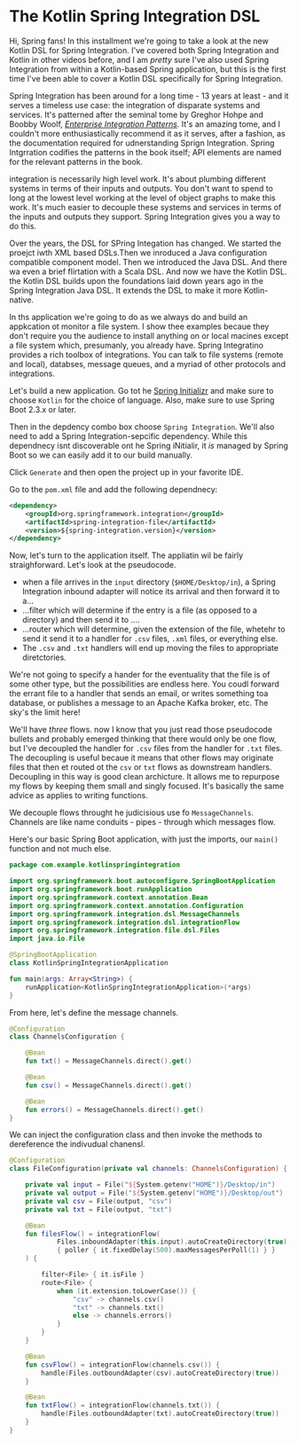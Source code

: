 # The Kotlin Spring Integration DSL

Hi, Spring fans! In this installment we're going to take a look at the new Kotlin DSL for Spring Integration. I've covered both Spring Integration and Kotlin in other videos before, and I am _pretty_ sure I've also used Spring Integration from within a Kotlin-based Spring application, but this is the first time I've been able to cover a Kotlin DSL specifically for Spring Integration. 

Spring Integration has been around for a long time  - 13 years at least - and it serves a timeless use case: the integration of disparate systems and services. It's patterned after the seminal tome by Greghor Hohpe and Boobby Woolf, [_Enterprise Integration Patterns_](https://www.amazon.com/Enterprise-Integration-Patterns-Designing-Deploying/dp/0321200683). It's an amazing tome, and I couldn't more enthusiastically recommend it as it serves, after a fashion, as the documentation required for udnerstanding Sprign Integration. Spring Intgrration codifies the patterns in the book itself; API elements are named for the relevant patterns in the book. 

integration is necessarily high level work. It's about plumbing different systems in terms of their inputs and outputs. You don't want to spend to long at the lowest level working at the level of object graphs to make this work. It's much easier to decouple these systems and services in terms of the inputs and outputs they support. Spring Integration gives you a way to do this.

Over the years, the DSL for SPring Integation has changed. We started the proejct iwth XML based DSLs.Then we inroduced a Java configuration compatible component model. Then we introduced the Java DSL. And there wa even a brief flirtation with a Scala DSL. And now we have the Kotlin DSL. the Kotlin DSL builds upon the foundations laid down years ago in the Spring Integration Java DSL. It extends the DSL to make it more Kotlin-native. 

In ths application we're going to do as we always do and build an appkcation ot monitor a file system. I show thee examples becaue they don't require you the audience to install anything on or local macines except a file system which, presumanly, you already have. Spring Integratino provides a rich toolbox of integrations. You can talk to file systems (remote and local), databses, message queues, and a myriad of other protocols and integrations. 

Let's build a new application. Go tot he [Spring Initializr](http://start.spring.io) and make sure to choose `Kotlin` for the choice of language. Also, make sure to use Spring Boot 2.3.x or later. 

Then in the depdency combo box choose `Spring Integration`. We'll also need to add a Spring Integration-sepcific dependency. While this dependnecy isnt discoverable ont he Spring iNitialir, it _is_ managed by Spring Boot so we can easily add it to our build manually. 

Click `Generate` and then open the project up in your favorite IDE. 

Go to the `pom.xml` file and add the following dependnecy:


```xml
<dependency>
    <groupId>org.springframework.integration</groupId>
    <artifactId>spring-integration-file</artifactId>
    <version>${spring-integration.version}</version>
</dependency>
```

Now, let's turn to the application itself. The appliatin wil be fairly straighforward. Let's look at the pseudocode.

* when a file arrives in the `input` directory (`$HOME/Desktop/in`), a Spring Integration inbound adapter will notice its arrival and then forward it to a...
* ...filter which will determine if the entry is a file (as opposed to a directory) and then send it to ....
* ...router which will determine, given the extension of the file, whetehr to send it send it to a handler for `.csv` files, `.xml` files, or everything else. 
* The `.csv` and `.txt` handlers will end up moving the files to appropriate diretctories. 


We're not going to specify a hander for the eventuality that the file is of some other type, but the possibilities are endless here. You coudl forward the errant file to a handler that sends an email, or writes something toa database, or publishes a message to an Apache Kafka broker, etc. The sky's the limit here! 

We'll have _three_ flows. now I know that you just read those pseudocode bullets and probably emerged thinking that there would only be one flow, but I've decoupled the handler for `.csv` files from the handler for `.txt` files. The decoupling is useful becaue it means that other flows may originate files that then et routed ot the `csv` or `txt` flows as downstream handlers. Decoupling in this way is good clean archicture. It allows me to repurpose my flows by keeping them small and singly focused. It's basically the same advice as applies to writing functions. 

We decouple flows throught he judicisious use fo `MessageChannels`. Channels are like name conduits - pipes - through which messages flow. 

Here's our basic Spring Boot application, with just the imports, our `main()` function and not much else.


```kotlin
package com.example.kotlinspringintegration

import org.springframework.boot.autoconfigure.SpringBootApplication
import org.springframework.boot.runApplication
import org.springframework.context.annotation.Bean
import org.springframework.context.annotation.Configuration
import org.springframework.integration.dsl.MessageChannels
import org.springframework.integration.dsl.integrationFlow
import org.springframework.integration.file.dsl.Files
import java.io.File

@SpringBootApplication
class KotlinSpringIntegrationApplication

fun main(args: Array<String>) {
	runApplication<KotlinSpringIntegrationApplication>(*args)
}
```

From here, let's define the message channels.


```kotlin
@Configuration
class ChannelsConfiguration {

	@Bean
	fun txt() = MessageChannels.direct().get()

	@Bean
	fun csv() = MessageChannels.direct().get()

	@Bean
	fun errors() = MessageChannels.direct().get()
}
```


We can inject the configuration class and then invoke the methods to dereference the indivudual chanensl.


```kotlin 
@Configuration
class FileConfiguration(private val channels: ChannelsConfiguration) {

	private val input = File("${System.getenv("HOME")}/Desktop/in")
	private val output = File("${System.getenv("HOME")}/Desktop/out")
	private val csv = File(output, "csv")
	private val txt = File(output, "txt")

	@Bean
	fun filesFlow() = integrationFlow(
			Files.inboundAdapter(this.input).autoCreateDirectory(true),
			{ poller { it.fixedDelay(500).maxMessagesPerPoll(1) } }
	) {

		filter<File> { it.isFile }
		route<File> {
			when (it.extension.toLowerCase()) {
				"csv" -> channels.csv()
				"txt" -> channels.txt()
				else -> channels.errors()
			}
		}
	}

	@Bean
	fun csvFlow() = integrationFlow(channels.csv()) {
		handle(Files.outboundAdapter(csv).autoCreateDirectory(true))
	}

	@Bean
	fun txtFlow() = integrationFlow(channels.txt()) {
		handle(Files.outboundAdapter(txt).autoCreateDirectory(true))
	}
}

```